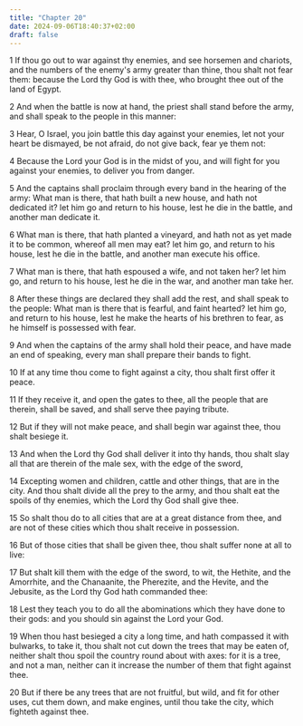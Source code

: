 ```yaml
---
title: "Chapter 20"
date: 2024-09-06T18:40:37+02:00
draft: false
---
```




1 If thou go out to war against thy enemies, and see horsemen and chariots, and the numbers of the enemy's army greater than thine, thou shalt not fear them: because the Lord thy God is with thee, who brought thee out of the land of Egypt.

2 And when the battle is now at hand, the priest shall stand before the army, and shall speak to the people in this manner:

3 Hear, O Israel, you join battle this day against your enemies, let not your heart be dismayed, be not afraid, do not give back, fear ye them not:

4 Because the Lord your God is in the midst of you, and will fight for you against your enemies, to deliver you from danger.

5 And the captains shall proclaim through every band in the hearing of the army: What man is there, that hath built a new house, and hath not dedicated it? let him go and return to his house, lest he die in the battle, and another man dedicate it.

6 What man is there, that hath planted a vineyard, and hath not as yet made it to be common, whereof all men may eat? let him go, and return to his house, lest he die in the battle, and another man execute his office.

7 What man is there, that hath espoused a wife, and not taken her? let him go, and return to his house, lest he die in the war, and another man take her.

8 After these things are declared they shall add the rest, and shall speak to the people: What man is there that is fearful, and faint hearted? let him go, and return to his house, lest he make the hearts of his brethren to fear, as he himself is possessed with fear.

9 And when the captains of the army shall hold their peace, and have made an end of speaking, every man shall prepare their bands to fight.

10 If at any time thou come to fight against a city, thou shalt first offer it peace.

11 If they receive it, and open the gates to thee, all the people that are therein, shall be saved, and shall serve thee paying tribute.

12 But if they will not make peace, and shall begin war against thee, thou shalt besiege it.

13 And when the Lord thy God shall deliver it into thy hands, thou shalt slay all that are therein of the male sex, with the edge of the sword,

14 Excepting women and children, cattle and other things, that are in the city. And thou shalt divide all the prey to the army, and thou shalt eat the spoils of thy enemies, which the Lord thy God shall give thee.

15 So shalt thou do to all cities that are at a great distance from thee, and are not of these cities which thou shalt receive in possession.

16 But of those cities that shall be given thee, thou shalt suffer none at all to live:

17 But shalt kill them with the edge of the sword, to wit, the Hethite, and the Amorrhite, and the Chanaanite, the Pherezite, and the Hevite, and the Jebusite, as the Lord thy God hath commanded thee:

18 Lest they teach you to do all the abominations which they have done to their gods: and you should sin against the Lord your God.

19 When thou hast besieged a city a long time, and hath compassed it with bulwarks, to take it, thou shalt not cut down the trees that may be eaten of, neither shalt thou spoil the country round about with axes: for it is a tree, and not a man, neither can it increase the number of them that fight against thee.

20 But if there be any trees that are not fruitful, but wild, and fit for other uses, cut them down, and make engines, until thou take the city, which fighteth against thee.

